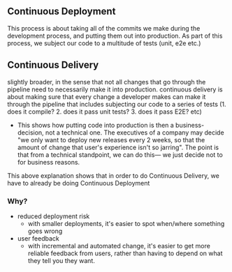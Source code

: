 
## Continuous Deployment
This process is about taking all of the commits we make during the development process, and putting them out into production. As part of this process, we subject our code to a multitude of tests (unit, e2e etc.)

## Continuous Delivery
slightly broader, in the sense that not all changes that go through the pipeline need to necessarily make it into production.
continuous delivery is about making sure that every change a developer makes can make it through the pipeline that includes subjecting our code to a series of tests (1. does it compile? 2. does it pass unit tests? 3. does it pass E2E? etc)
- This shows how putting code into production is then a business-decision, not a technical one. The executives of a company may decide "we only want to deploy new releases every 2 weeks, so that the amount of change that user's experience isn't so jarring". The point is that from a technical standpoint, we can do this— we just decide not to for business reasons.

This above explanation shows that in order to do Continuous Delivery, we have to already be doing Continuous Deployment

### Why?
- reduced deployment risk
    - with smaller deployments, it's easier to spot when/where something goes wrong
- user feedback
    - with incremental and automated change, it's easier to get more reliable feedback from users, rather than having to depend on what they tell you they want.